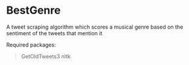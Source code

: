 # BestGenre
A tweet scraping algorithm which scores a musical genre based on the sentiment of the tweets that mention it

Required packages:
 >GetOldTweets3
 >nltk
 
